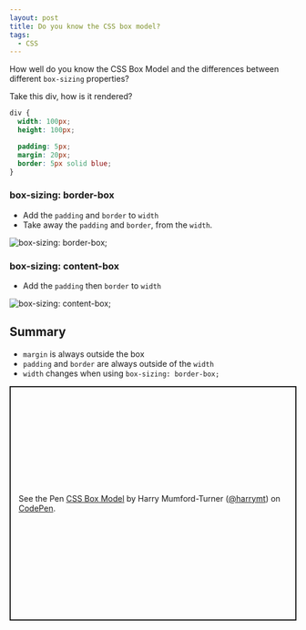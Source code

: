 ```yaml
---
layout: post
title: Do you know the CSS box model?
tags:
  - CSS
---
```

How well do you know the CSS Box Model and the differences between different `box-sizing` properties?


Take this div, how is it rendered?

```css
div {
  width: 100px;
  height: 100px;

  padding: 5px;
  margin: 20px;
  border: 5px solid blue;
}
```

### box-sizing: border-box

- Add the `padding` and `border` to `width`
- Take away the `padding` and `border`, from the `width`.

![box-sizing: border-box;]({{site.baseurl}}/img/box-sizing-border-box.png)

### box-sizing: content-box

- Add the `padding` then `border` to `width`

![box-sizing: content-box;]({{site.baseurl}}/img/box-sizing-content-box.png)

## Summary

- `margin` is always outside the box
- `padding` and `border` are always outside of the `width`
- `width` changes when using `box-sizing: border-box;`

<p class="codepen" data-height="412" data-theme-id="default" data-default-tab="css,result" data-user="harrymt" data-slug-hash="GRJRPyy" style="height: 412px; box-sizing: border-box; display: flex; align-items: center; justify-content: center; border: 2px solid; margin: 1em 0; padding: 1em;" data-pen-title="CSS Box Model">
  <span>See the Pen <a href="https://codepen.io/harrymt/pen/GRJRPyy">
  CSS Box Model</a> by Harry Mumford-Turner (<a href="https://codepen.io/harrymt">@harrymt</a>)
  on <a href="https://codepen.io">CodePen</a>.</span>
</p>
<script async src="https://static.codepen.io/assets/embed/ei.js"></script>

